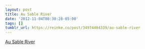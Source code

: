 ```yaml
---
layout: post
title: Au Sable River
date: '2012-11-04T08:30:28-05:00'
tags: []
tumblr_url: https://reinke.co/post/34974404339/au-sable-river
---
```

[Au Sable River](http://www.panoramio.com/photo/81595782)  
